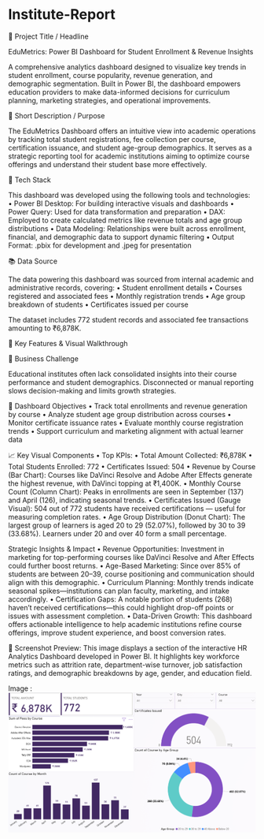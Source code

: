 # Institute-Report

📌 Project Title / Headline

EduMetrics: Power BI Dashboard for Student Enrollment & Revenue Insights

A comprehensive analytics dashboard designed to visualize key trends in student enrollment, course popularity, revenue generation, and demographic segmentation. Built in Power BI, the dashboard empowers education providers to make data-informed decisions for curriculum planning, marketing strategies, and operational improvements.

📄 Short Description / Purpose

The EduMetrics Dashboard offers an intuitive view into academic operations by tracking total student registrations, fee collection per course, certification issuance, and student age-group demographics. It serves as a strategic reporting tool for academic institutions aiming to optimize course offerings and understand their student base more effectively.

🧰 Tech Stack

This dashboard was developed using the following tools and technologies:
	• Power BI Desktop: For building interactive visuals and dashboards
	•	Power Query: Used for data transformation and preparation
	•	DAX: Employed to create calculated metrics like revenue totals and age group distributions
	•	Data Modeling: Relationships were built across enrollment, financial, and demographic data to support dynamic filtering
	•	Output Format: .pbix for development and .jpeg for presentation

📚 Data Source

The data powering this dashboard was sourced from internal academic and administrative records, covering:
	•	Student enrollment details
	•	Courses registered and associated fees
	•	Monthly registration trends
	•	Age group breakdown of students
	•	Certificates issued per course

The dataset includes 772 student records and associated fee transactions amounting to ₹6,878K.

🌟 Key Features & Visual Walkthrough

🎯 Business Challenge

Educational institutes often lack consolidated insights into their course performance and student demographics. Disconnected or manual reporting slows decision-making and limits growth strategies.

🎯 Dashboard Objectives
	•	Track total enrollments and revenue generation by course
	•	Analyze student age group distribution across courses
	•	Monitor certificate issuance rates
	•	Evaluate monthly course registration trends
	•	Support curriculum and marketing alignment with actual learner data

📈 Key Visual Components
	•	Top KPIs:
	•	Total Amount Collected: ₹6,878K
	•	Total Students Enrolled: 772
	•	Certificates Issued: 504
	•	Revenue by Course (Bar Chart):
Courses like DaVinci Resolve and Adobe After Effects generate the highest revenue, with DaVinci topping at ₹1,400K.
	•	Monthly Course Count (Column Chart):
Peaks in enrollments are seen in September (137) and April (126), indicating seasonal trends.
	•	Certificates Issued (Gauge Visual):
504 out of 772 students have received certifications — useful for measuring completion rates.
	•	Age Group Distribution (Donut Chart):
The largest group of learners is aged 20 to 29 (52.07%), followed by 30 to 39 (33.68%). Learners under 20 and over 40 form a small percentage.

Strategic Insights & Impact
	• Revenue Opportunities: Investment in marketing for top-performing courses like DaVinci Resolve and After Effects could further boost returns.
	• Age-Based Marketing: Since over 85% of students are between 20–39, course positioning and communication should align with this demographic.
	• Curriculum Planning: Monthly trends indicate seasonal spikes—institutions can plan faculty, marketing, and intake accordingly.
	• Certification Gaps: A notable portion of students (268) haven’t received certifications—this could highlight drop-off points or issues with assessment completion.
	• Data-Driven Growth: This dashboard offers actionable intelligence to help academic institutions refine course offerings, improve student experience, and boost conversion rates.

 📌 Screenshot Preview:
This image displays a section of the interactive HR Analytics Dashboard developed in Power BI. It highlights key workforce metrics such as attrition rate, department-wise turnover, job satisfaction ratings, and demographic breakdowns by age, gender, and education field.

Image : ![Institute Report Snapshot](https://raw.githubusercontent.com/SyedAdnan95/Institute-Report/main/Snapshot%20of%20the%20Institute%20Report.png)
